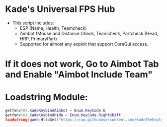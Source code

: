 # Kade's Universal FPS Hub
- This script includes:
  - ESP (Name, Health, Teamcheck)
  - Aimbot (Mouse and Distance Check, Teamcheck, Partcheck (Head, HRP, PrimaryPart)
  - Supported for almost any exploit that support CoreGui access.
 
# If it does not work, Go to Aimbot Tab and Enable "Aimbot Include Team"
# Loadstring Module:
```lua
getfenv(0).KadeKeybindAimbot = Enum.KeyCode.E
getfenv(0).KadeKeybindHide = Enum.KeyCode.RightShift
loadstring(game:HttpGet("https://raw.githubusercontent.com/KadeTheExploiter/Uncategorized-Scripts/main/Scripts/KadesFPSGui/src.lua"))()
```
